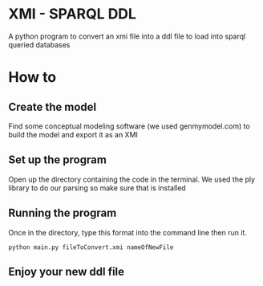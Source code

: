 # XMI - SPARQL DDL
A python program to convert an xmi file into a ddl file to load into sparql queried databases

# How to
## Create the model
Find some conceptual modeling software (we used genmymodel.com) to build the model and export it as an XMI
## Set up the program
Open up the directory containing the code in the terminal. We used the ply library to do our parsing so make sure that is installed
## Running the program
Once in the directory, type this format into the command line then run it.
```
python main.py fileToConvert.xmi nameOfNewFile
```
## Enjoy your new ddl file
